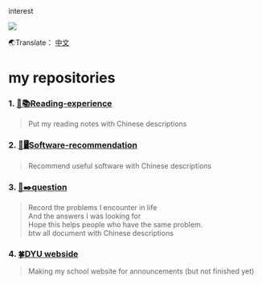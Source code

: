 <div>interest</div>

![](https://media.tenor.com/bhVEt__Nyu8AAAAM/vibe.gif)

🌏Translate：
[中文](https://github.com/ddk070/DDK070/tree/main) <br>

# my repositories
### 1. [📝📚Reading-experience](https://github.com/ddk070/Reading-experience)
> Put my reading notes with Chinese descriptions

### 2. [📱🖥️Software-recommendation](https://github.com/ddk070/Software-recommendation)
> Recommend useful software with Chinese descriptions

### 3. [🔎✒️question](https://github.com/ddk070/question)
> Record the problems I encounter in life <br>
> And the answers I was looking for <br>
> Hope this helps people who have the same problem. <br>
> btw all document with Chinese descriptions

### 4. [🍀DYU webside](https://github.com/ddk070/webside)
> Making my school website for announcements
>  (but not finished yet)
